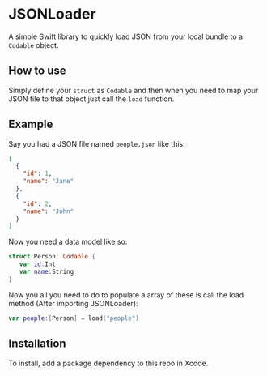 # JSONLoader

A simple Swift library to quickly load JSON from your local bundle to a `Codable` object.

## How to use
Simply define your `struct` as `Codable` and then when you need to map your JSON file to that object just call the `load` function.

## Example
Say you had a JSON file named `people.json` like this:
```json
[
  {
    "id": 1,
    "name": "Jane"
  },
  {
    "id": 2,
    "name": "John"
  }
]
```
Now you need a data model like so:
```swift
struct Person: Codable {
   var id:Int
   var name:String
}
```
Now you all you need to do to populate a array of these is call the load method (After importing JSONLoader):

```swift
var people:[Person] = load("people")
```

## Installation
To install, add a package dependency to this repo in Xcode.
